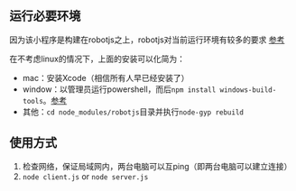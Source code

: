 ## 运行必要环境

因为该小程序是构建在robotjs之上，robotjs对当前运行环境有较多的要求
[参考](https://github.com/octalmage/robotjs#building)

在不考虑linux的情况下，上面的安装可以化简为：

- mac：安装Xcode（相信所有人早已经安装了）
- window：以管理员运行powershell，而后`npm install windows-build-tools`。[参考](https://www.npmjs.com/package/windows-build-tools)
- 其他：`cd node_modules/robotjs`目录并执行`node-gyp rebuild`

## 使用方式

1. 检查网络，保证局域网内，两台电脑可以互ping（即两台电脑可以建立连接）
2. `node client.js` or `node server.js`
